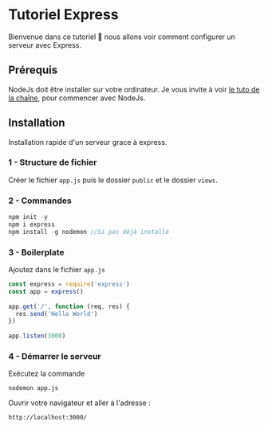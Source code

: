 # Tutoriel Express

Bienvenue dans ce tutoriel 👋 nous allons voir comment configurer un serveur avec Express.

## Prérequis

NodeJs doit être installer sur votre ordinateur. Je vous invite à voir <a target="blank" href="https://www.youtube.com/watch?v=lULBx0aXQJc&t=278s">le tuto de la chaîne</a>, pour commencer avec NodeJs.

## Installation
Installation rapide d'un serveur grace à express.
### 1 - Structure de fichier
Créer le fichier `app.js` puis le dossier `public` et le dossier `views`.
### 2 -  Commandes
```js
npm init -y
npm i express
npm install -g nodemon //Si pas déjà installé
```
### 3 - Boilerplate
Ajoutez dans le fichier `app.js`
```js
const express = require('express')
const app = express()
 
app.get('/', function (req, res) {
  res.send('Hello World')
})
 
app.listen(3000)
```
### 4 - Démarrer le serveur
Exécutez la commande 
```
nodemon app.js
```
Ouvrir votre navigateur et aller à l'adresse : 
```
http://localhost:3000/
```